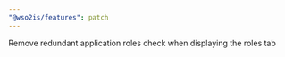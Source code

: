 ```yaml
---
"@wso2is/features": patch
---
```


Remove redundant application roles check when displaying the roles tab
